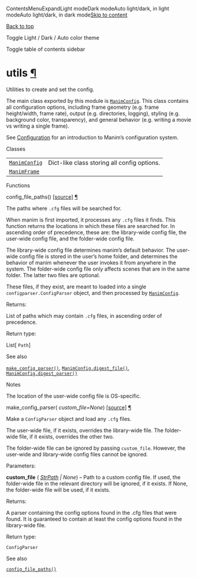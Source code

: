 ContentsMenuExpandLight modeDark modeAuto light/dark, in light modeAuto light/dark, in dark mode[Skip to content](https://docs.manim.community/en/stable/reference/manim._config.utils.html#furo-main-content)

[Back to top](https://docs.manim.community/en/stable/reference/manim._config.utils.html#)

Toggle Light / Dark / Auto color theme

Toggle table of contents sidebar

# utils [¶](https://docs.manim.community/en/stable/reference/manim._config.utils.html\#module-manim._config.utils "Link to this heading")

Utilities to create and set the config.

The main class exported by this module is [`ManimConfig`](https://docs.manim.community/en/stable/reference/manim._config.utils.ManimConfig.html#manim._config.utils.ManimConfig "manim._config.utils.ManimConfig"). This class
contains all configuration options, including frame geometry (e.g. frame
height/width, frame rate), output (e.g. directories, logging), styling
(e.g. background color, transparency), and general behavior (e.g. writing a
movie vs writing a single frame).

See [Configuration](https://docs.manim.community/en/stable/guides/configuration.html) for an introduction to Manim’s configuration system.

Classes

|     |     |
| --- | --- |
| [`ManimConfig`](https://docs.manim.community/en/stable/reference/manim._config.utils.ManimConfig.html#manim._config.utils.ManimConfig "manim._config.utils.ManimConfig") | Dict-like class storing all config options. |
| [`ManimFrame`](https://docs.manim.community/en/stable/reference/manim._config.utils.ManimFrame.html#manim._config.utils.ManimFrame "manim._config.utils.ManimFrame") |  |

Functions

config\_file\_paths() [\[source\]](https://docs.manim.community/en/stable/_modules/manim/_config/utils.html#config_file_paths) [¶](https://docs.manim.community/en/stable/reference/manim._config.utils.html#manim._config.utils.config_file_paths "Link to this definition")

The paths where `.cfg` files will be searched for.

When manim is first imported, it processes any `.cfg` files it finds. This
function returns the locations in which these files are searched for. In
ascending order of precedence, these are: the library-wide config file, the
user-wide config file, and the folder-wide config file.

The library-wide config file determines manim’s default behavior. The
user-wide config file is stored in the user’s home folder, and determines
the behavior of manim whenever the user invokes it from anywhere in the
system. The folder-wide config file only affects scenes that are in the
same folder. The latter two files are optional.

These files, if they exist, are meant to loaded into a single
`configparser.ConfigParser` object, and then processed by
[`ManimConfig`](https://docs.manim.community/en/stable/reference/manim._config.utils.ManimConfig.html#manim._config.utils.ManimConfig "manim._config.utils.ManimConfig").

Returns:

List of paths which may contain `.cfg` files, in ascending order of
precedence.

Return type:

List\[ `Path`\]

See also

[`make_config_parser()`](https://docs.manim.community/en/stable/reference/manim._config.utils.html#manim._config.utils.make_config_parser "manim._config.utils.make_config_parser"), [`ManimConfig.digest_file()`](https://docs.manim.community/en/stable/reference/manim._config.utils.ManimConfig.html#manim._config.utils.ManimConfig.digest_file "manim._config.utils.ManimConfig.digest_file"), [`ManimConfig.digest_parser()`](https://docs.manim.community/en/stable/reference/manim._config.utils.ManimConfig.html#manim._config.utils.ManimConfig.digest_parser "manim._config.utils.ManimConfig.digest_parser")

Notes

The location of the user-wide config file is OS-specific.

make\_config\_parser( _custom\_file=None_) [\[source\]](https://docs.manim.community/en/stable/_modules/manim/_config/utils.html#make_config_parser) [¶](https://docs.manim.community/en/stable/reference/manim._config.utils.html#manim._config.utils.make_config_parser "Link to this definition")

Make a `ConfigParser` object and load any `.cfg` files.

The user-wide file, if it exists, overrides the library-wide file. The
folder-wide file, if it exists, overrides the other two.

The folder-wide file can be ignored by passing `custom_file`. However,
the user-wide and library-wide config files cannot be ignored.

Parameters:

**custom\_file** ( [_StrPath_](https://docs.manim.community/en/stable/reference/manim.typing.html#manim.typing.StrPath "manim.typing.StrPath") _\|_ _None_) – Path to a custom config file. If used, the folder-wide file in the
relevant directory will be ignored, if it exists. If None, the
folder-wide file will be used, if it exists.

Returns:

A parser containing the config options found in the .cfg files that
were found. It is guaranteed to contain at least the config options
found in the library-wide file.

Return type:

`ConfigParser`

See also

[`config_file_paths()`](https://docs.manim.community/en/stable/reference/manim._config.utils.html#manim._config.utils.config_file_paths "manim._config.utils.config_file_paths")